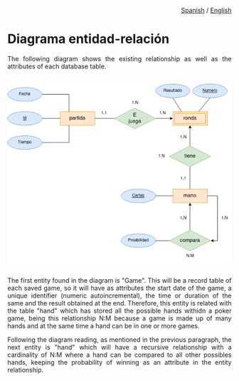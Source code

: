 <div align="right">

<a href="README.md">Spanish</a> / <a href="README_en.md">English</a>

</div>

# Diagrama entidad-relación 

<div align="justify">

The following diagram shows the existing relationship as well as the attributes of each database table.


<br>

<div align="center">

<img src="img/diagrama_entidad_relacion.png">

</div>

<br>

The first entity found in the diagram is "Game". This will be a record table of each saved game, so it will have as attributes the start date of the game, a unique identifier (numeric autoincremental), the time or duration of the same and the result obtained at the end. Therefore, this entity is related with the table "hand" which has stored all the possible hands withidn a poker game, being this relationship N:M because a game is made up of many hands and at the same time a hand can be in one or more games.

Following the diagram reading, as mentioned in the previous paragraph, the next entity is "hand" which will have a recursive relationship with a cardinality of N:M where a hand can be compared to all other possibles hands, keeping the probability of winning as an attribute in the entity relationship.

</div>